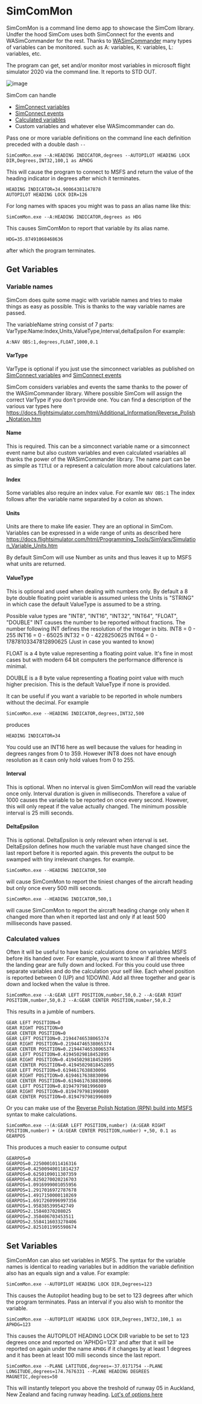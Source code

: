 # SimComMon
SimComMon is a command line demo app to showcase the SimCom library. Undfer the hood SimCom uses both SimConnect for the events and WASimCommander for the rest. Thanks to [WASimCommander](https://github.com/mpaperno/WASimCommander) many types of variables can be monitored. such as A: variables, K: variables, L: variables, etc.

The program can get, set and/or monitor most variables in microsoft flight simulator 2020 via the command line. It reports to STD OUT.

![image](https://github.com/dinther/SimCom/assets/1192916/648e6b23-ba6f-4e89-b221-b34efe9db4e7)


SimCom can handle
- [SimConnect variables](https://docs.flightsimulator.com/html/Programming_Tools/SimVars/Simulation_Variables.htm)
- [SimConnect events](https://docs.flightsimulator.com/html/Programming_Tools/Event_IDs/Event_IDs.htm)
- [Calculated variables](https://docs.flightsimulator.com/html/Additional_Information/Reverse_Polish_Notation.htm)
- Custom variables and whatever else WASimcommander can do.

Pass one or more variable definitions on the command line each definition preceded with a double dash `--`

```SimComMon.exe --A:HEADING INDICATOR,degrees --AUTOPILOT HEADING LOCK DIR,Degrees,INT32,100,1 as APHDG```

This will cause the program to connect to MSFS and return the value of the heading indicator in degrees after which it terminates.

```
HEADING INDICATOR=34.90064381147878
AUTOPILOT HEADING LOCK DIR=126
```

For long names with spaces you might was to pass an alias name like this:

```
SimComMon.exe --A:HEADING INDICATOR,degrees as HDG
```
This causes SimComMon to report that variable by its alias name.

```
HDG=35.87491068468636
```
after which the program terminates.

## Get Variables

### Variable names
SimCom does quite some magic with variable names and tries to make things as easy as possible.
This is thanks to the way variable names are passed.

The variableName string consist of 7 parts: VarType:Name:Index,Units,ValueType,Interval,deltaEpsilon
For example:

`A:NAV OBS:1,degrees,FLOAT,1000,0.1`

#### VarType
VarType is optional if you just use the simconnect variables as published on [SimConnect variables](https://docs.flightsimulator.com/html/Programming_Tools/SimVars/Simulation_Variables.htm) and [SimConnect events](https://docs.flightsimulator.com/html/Programming_Tools/Event_IDs/Event_IDs.htm)

SimCom considers variables and events the same thanks to the power of the WASimCommander library. Where possible SimCom will assign the correct VarType if you don't provide one. You can find a description of the various var types here https://docs.flightsimulator.com/html/Additional_Information/Reverse_Polish_Notation.htm

#### Name
This is required. This can be a simconnect variable name or a simconnect event name but also custom variables and even calculated vsariables all thanks the power of the WASimCommander library.
The name part can be as simple as `TITLE` or a represent a calculation more about calculations later.

#### Index
Some variables also require an index value. For examle `NAV OBS:1` The index follows after the variable name separated by a colon as shown.

#### Units
Units are there to make life easier. They are an optional in SimCom. Variables can be expressed in a wide range of units as described here https://docs.flightsimulator.com/html/Programming_Tools/SimVars/Simulation_Variable_Units.htm

By default SimCom will use Number as units and thus leaves it up to MSFS what units are returned.

#### ValueType
This is optional and used when dealing with numbers only. By default a 8 byte double floating point variable is assumed unless the Units is "STRING" in which case the default ValueType is assumed to be a string.

Possible value types are "INT8", "INT16", "INT32", "INT64", "FLOAT", "DOUBLE"
INT causes the number to be reported without fractions. The number following INT defines the resolution of the Integer in bits.
INT8 = 0 - 255
INT16 = 0 - 65025
INT32 = 0 - 4228250625
INT64 = 0 - 17878103347812890625 (Just in case you wanted to know)

FLOAT is a 4 byte value representing a floating point value. It's fine in most cases but with modern 64 bit computers the performance difference is minimal. 

DOUBLE is a 8 byte value representing a floating point value with much higher precision.
This is the default ValueType if none is provided. 

It can be useful if you want a variable to be reported in whole numbers without the decimal. For example
```
SimComMon.exe --HEADING INDICATOR,degrees,INT32,500
```

produces
```
HEADING INDICATOR=34
```

You could use an INT16 here as well because the values for heading in degrees ranges from 0 to 359. However INT8 does not have enough resolution as it casn only hold values from 0 to 255.

#### Interval
This is optional. When no interval is given SimComMon will read the variable once only. Interval duration is given in milliseconds. Therefore a value of 1000 causes the variable to be reported on once every second. However, this will only repeat if the value actually changed. The minimum possible interval is 25 milli seconds.

#### DeltaEpsilon
This is optional. DeltaEpsilon is only relevant when interval is set. DeltaEpsilon defines how much the variable must have changed since the last report before it is reported again. this prevents the output to be swamped with tiny irrelevant changes. for example.
```
SimComMon.exe --HEADING INDICATOR,500
```
will cause SimComMon to report the tiniest changes of the aircraft heading but only once every 500 milli seconds.
```
SimComMon.exe --HEADING INDICATOR,500,1
```
will cause SimComMon to report the aircraft heading change only when it changed more than when it reported last and only if at least 500 milliseconds have passed.

### Calculated values

Often it will be useful to have basic calculations done on variables MSFS before itis handed over. For example, you want to know if all three wheels of the landing gear are fully down and locked. For this you could use three separate variables and do the calculation your self like. Each wheel position is reported between 0 (UP) and 1(DOWN). Add all three together and gear is down and locked when the value is three.
```
SimComMon.exe --A:GEAR LEFT POSITION,number,50,0.2 --A:GEAR RIGHT POSITION,number,50,0.2 --A:GEAR CENTER POSITION,number,50,0.2
```
This results in a jumble of numbers.
```
GEAR LEFT POSITION=0
GEAR RIGHT POSITION=0
GEAR CENTER POSITION=0
GEAR LEFT POSITION=0.21944746538065374
GEAR RIGHT POSITION=0.21944746538065374
GEAR CENTER POSITION=0.21944746538065374
GEAR LEFT POSITION=0.41945029818452895
GEAR RIGHT POSITION=0.41945029818452895
GEAR CENTER POSITION=0.41945029818452895
GEAR LEFT POSITION=0.6194617638830096
GEAR RIGHT POSITION=0.6194617638830096
GEAR CENTER POSITION=0.6194617638830096
GEAR LEFT POSITION=0.8194797981996089
GEAR RIGHT POSITION=0.8194797981996089
GEAR CENTER POSITION=0.8194797981996089
```

Or you can make use of the [Reverse Polish Notation (RPN) build into MSFS](https://docs.flightsimulator.com/html/Additional_Information/Reverse_Polish_Notation.htm) syntax to make calculations.

```
SimComMon.exe --(A:GEAR LEFT POSITION,number) (A:GEAR RIGHT POSITION,number) + (A:GEAR CENTER POSITION,number) +,50, 0.1 as GEARPOS
```

This produces a much easier to consume output
```
GEARPOS=0
GEARPOS=0.2250001011416316
GEARPOS=0.42500940011814237
GEARPOS=0.6250109011307359
GEARPOS=0.8250270020216703
GEARPOS=1.0916999001055956
GEARPOS=1.2917016972787678
GEARPOS=1.4917150000110269
GEARPOS=1.6917260996997356
GEARPOS=1.958385399542749
GEARPOS=2.15840370208025
GEARPOS=2.358406703453511
GEARPOS=2.5584116033278406
GEARPOS=2.8251011995598674
```

## Set Variables
SimComMon can also set variables in MSFS. The syntax for the variable names is identical to reading variables but in addition the variable definition also has an equals sign and a value. For example:
```
SimComMon.exe --AUTOPILOT HEADING LOCK DIR,Degrees=123
```
This causes the Autopilot heading bug to be set to 123 degrees after which the program terminates.
Pass an interval if you also wish to monitor the variable.

```
SimComMon.exe --AUTOPILOT HEADING LOCK DIR,Degrees,INT32,100,1 as APHDG=123
```

This causes the AUTOPILOT HEADING LOCK DIR variable to be set to 123 degrees once and reported on 'APHDG=123' and after that it will be reported on again under the name `APHDG` if it changes by at least 1 degrees and it has been at least 100 milli seconds since the last report.

```
SimComMon.exe --PLANE LATITUDE,degrees=-37.0171754 --PLANE LONGITUDE,degrees=174.7676331 --PLANE HEADING DEGREES MAGNETIC,degrees=50
```

This will instantly teleport you above the treshold of runway 05 in Auckland, New Zealand and facing runway heading. [Lot's of options here](https://docs.flightsimulator.com/html/Programming_Tools/SimVars/Aircraft_SimVars/Aircraft_Misc_Variables.htm#PLANE_LATITUDE)
